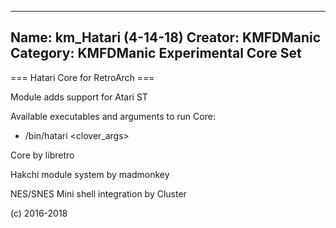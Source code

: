 -----------------------
Name: km_Hatari (4-14-18)
Creator: KMFDManic
Category: KMFDManic Experimental Core Set
-----------------------
=== Hatari Core for RetroArch ===

Module adds support for Atari ST

Available executables and arguments to run Core:
- /bin/hatari <rom> <clover_args>

Core by libretro

Hakchi module system by madmonkey

NES/SNES Mini shell integration by Cluster

(c) 2016-2018
